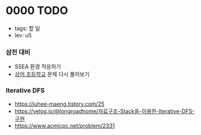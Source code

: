 # 0000 TODO

- tags: 할 일
- lev: u5

### 삼전 대비
 - SSEA 환경 적응하기
 - [상어 초등학교](https://uhug.github.io/docs/21608) 문제 다시 풀어보기

### Iterative DFS
 - https://juhee-maeng.tistory.com/25
 - https://velog.io/@longroadhome/자료구조-Stack을-이용한-Iterative-DFS-구현
 - https://www.acmicpc.net/problem/2331